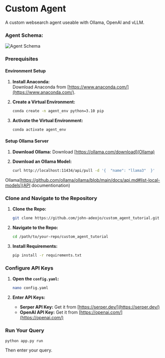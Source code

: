 
# Custom Agent

A custom websearch agent useable with Ollama, OpenAI and vLLM.

### Agent Schema:
![Agent Schema](schema/Agent%20Schema.png)


### Prerequisites

#### Environment Setup
1. **Install Anaconda:**  
   Download Anaconda from [https://www.anaconda.com/](https://www.anaconda.com/).

2. **Create a Virtual Environment:**
   ```bash
   conda create -n agent_env python=3.10 pip
   ```
   
3. **Activate the Virtual Environment:**
   ```bash
   conda activate agent_env
   ```
#### Setup Ollama Server
1. **Download Ollama:**
   Download [https://ollama.com/download](Ollama)

2. **Download an Ollama Model:**
   ```bash
   curl http://localhost:11434/api/pull -d '{  "name": "llama3"  }'
   ```
Ollama[https://github.com/ollama/ollama/blob/main/docs/api.md#list-local-models](API documentionation)

### Clone and Navigate to the Repository
1. **Clone the Repo:**
   ```bash
   git clone https://github.com/john-adeojo/custom_agent_tutorial.git
   ```

2. **Navigate to the Repo:**
   ```bash
   cd /path/to/your-repo/custom_agent_tutorial
   ```

3. **Install Requirements:**
   ```bash
   pip install -r requirements.txt
   ```

### Configure API Keys
1. **Open the `config.yaml`:**
   ```bash
   nano config.yaml
   ```

2. **Enter API Keys:**
   - **Serper API Key:** Get it from [https://serper.dev/](https://serper.dev/)
   - **OpenAI API Key:** Get it from [https://openai.com/](https://openai.com/)

### Run Your Query
```bash
python app.py run
```
Then enter your query.
